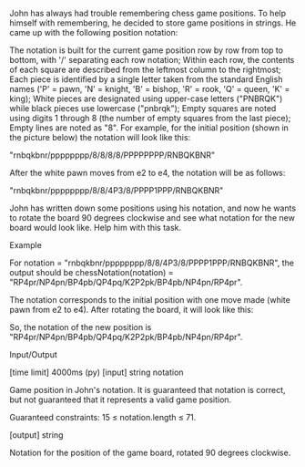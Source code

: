 John has always had trouble remembering chess game positions. To help himself with remembering, he decided to store game positions in strings. He came up with the following position notation:

The notation is built for the current game position row by row from top to bottom, with '/' separating each row notation;
Within each row, the contents of each square are described from the leftmost column to the rightmost;
Each piece is identified by a single letter taken from the standard English names ('P' = pawn, 'N' = knight, 'B' = bishop, 'R' = rook, 'Q' = queen, 'K' = king);
White pieces are designated using upper-case letters ("PNBRQK") while black pieces use lowercase ("pnbrqk");
Empty squares are noted using digits 1 through 8 (the number of empty squares from the last piece);
Empty lines are noted as "8".
For example, for the initial position (shown in the picture below) the notation will look like this:

"rnbqkbnr/pppppppp/8/8/8/8/PPPPPPPP/RNBQKBNR"



After the white pawn moves from e2 to e4, the notation will be as follows:

"rnbqkbnr/pppppppp/8/8/4P3/8/PPPP1PPP/RNBQKBNR"

John has written down some positions using his notation, and now he wants to rotate the board 90 degrees clockwise and see what notation for the new board would look like. Help him with this task.

Example

For notation = "rnbqkbnr/pppppppp/8/8/4P3/8/PPPP1PPP/RNBQKBNR", the output should be
chessNotation(notation) = "RP4pr/NP4pn/BP4pb/QP4pq/K2P2pk/BP4pb/NP4pn/RP4pr".

The notation corresponds to the initial position with one move made (white pawn from e2 to e4).
After rotating the board, it will look like this:



So, the notation of the new position is "RP4pr/NP4pn/BP4pb/QP4pq/K2P2pk/BP4pb/NP4pn/RP4pr".

Input/Output

[time limit] 4000ms (py)
[input] string notation

Game position in John's notation. It is guaranteed that notation is correct, but not guaranteed that it represents a valid game position.

Guaranteed constraints:
15 ≤ notation.length ≤ 71.

[output] string

Notation for the position of the game board, rotated 90 degrees clockwise.

